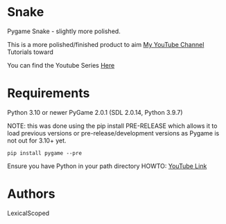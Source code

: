 # Snake
Pygame Snake - slightly more polished.

This is a more polished/finished product to aim [My YouTube Channel](https://www.youtube.com/channel/UCeH2wW-3hU6OF4jxvH9VCjQ) Tutorials toward

You can find the Youtube Series [Here](https://www.youtube.com/watch?v=TxR0Oz2fkVw&list=PLrgfP3SxurhL7oOWoMkCXR4F10c0Ypp1E)

# Requirements

Python 3.10 or newer
PyGame 2.0.1 (SDL 2.0.14, Python 3.9.7)

NOTE: this was done using the pip install PRE-RELEASE which allows it to load previous versions or pre-release/development versions as Pygame is not out for 3.10+ yet.
```
pip install pygame --pre
```

Ensure you have Python in your path directory 
HOWTO: [YouTube Link](https://www.youtube.com/watch?v=MOq3uIPBEsU&ab_channel=LexicalScoped)

# Authors

LexicalScoped
